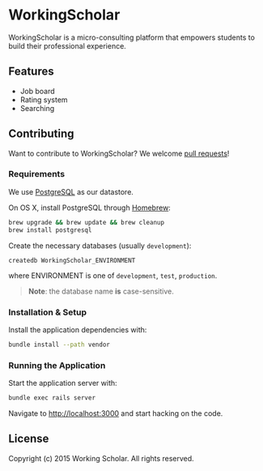 # WorkingScholar

WorkingScholar is a micro-consulting platform that empowers students to
build their professional experience.

## Features

- Job board
- Rating system
- Searching

## Contributing

Want to contribute to WorkingScholar?  We welcome
[pull requests](https://github.com/WorkingScholar/workingscholar/pulls)!

### Requirements

We use [PostgreSQL](http://www.postgresql.org/) as our datastore.

On OS X, install PostgreSQL through [Homebrew](http://brew.sh/):

```sh
brew upgrade && brew update && brew cleanup
brew install postgresql
```

Create the necessary databases (usually `development`):

```
createdb WorkingScholar_ENVIRONMENT
```

where ENVIRONMENT is one of `development`, `test`, `production`.

> **Note**: the database name __**is**__ case-sensitive.

### Installation & Setup

Install the application dependencies with:

```sh
bundle install --path vendor
```

### Running the Application

Start the application server with:

```sh
bundle exec rails server
```

Navigate to [http://localhost:3000](http://localhost:3000) and start hacking on the code.

## License

Copyright (c) 2015 Working Scholar.  All rights reserved.
